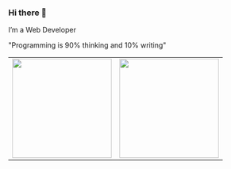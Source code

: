 ### Hi there 👋

I’m a Web Developer


"Programming is 90% thinking and 10% writing"

<table width="100%">
  <tr>
    <td>
      <img height="200em" src="https://github-readme-stats.vercel.app/api?username=tanvirstreame&show_icons=true&hide_border=true" /> 
    </td>
    <td> 
      <img height="200em" src="https://github-readme-stats.vercel.app/api/top-langs/?username=tanvirstreame&show_icons=true&hide_border=true&layout=compact&langs_count=8"/> 
    </td>
  </tr>
<table>
